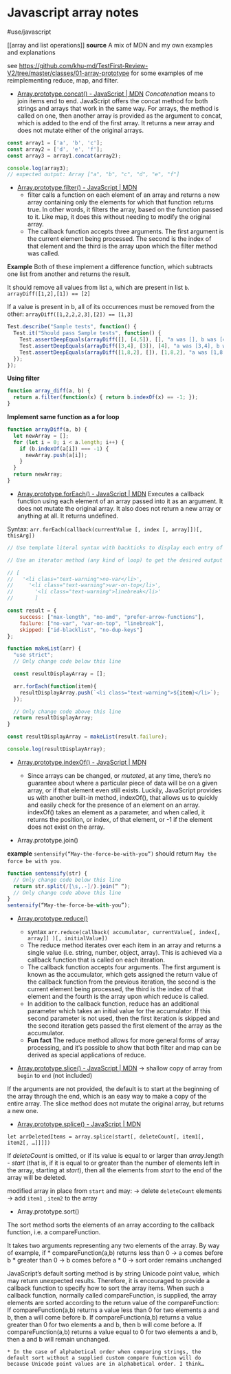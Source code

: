 # Javascript array notes
#use/javascript

[[array and list operations]]
**source** A mix of MDN and my own examples and explanations

see https://github.com/khu-md/TestFirst-Review-V2/tree/master/classes/01-array-prototype for some examples of me reimplementing reduce, map, and filter.

* [Array.prototype.concat() - JavaScript | MDN](https://developer.mozilla.org/en-US/docs/Web/JavaScript/Reference/Global_Objects/Array/concat)
_Concatenation_ means to join items end to end. JavaScript offers the concat method for both strings and arrays that work in the same way. For arrays, the method is called on one, then another array is provided as the argument to concat, which is added to the end of the first array. It returns a new array and does not mutate either of the original arrays.

```javascript
const array1 = ['a', 'b', 'c'];
const array2 = ['d', 'e', 'f'];
const array3 = array1.concat(array2);

console.log(array3);
// expected output: Array ["a", "b", "c", "d", "e", "f"]
```

* [Array.prototype.filter() - JavaScript | MDN](https://developer.mozilla.org/en-US/docs/Web/JavaScript/Reference/Global_Objects/Array/filter)
	* filter calls a function on each element of an array and returns a new array containing only the elements for which that function returns true. In other words, it filters the array, based on the function passed to it. Like map,  it does this without needing to modify the original array.
	* The callback function accepts three arguments. The first argument is the  current element being processed. The second is the index of that element and the third is the array upon which the filter method was called.

**Example**
Both of these implement a difference function, which subtracts one list from another and returns the result.

It should remove all values from list `a`, which are present in list `b`.
`arrayDiff([1,2],[1]) == [2]`

If a value is present in b, all of its occurrences must be removed from the other:
`arrayDiff([1,2,2,2,3],[2]) == [1,3]`

```javascript
Test.describe("Sample tests", function() {
  Test.it("Should pass Sample tests", function() {
    Test.assertDeepEquals(arrayDiff([], [4,5]), [], "a was [], b was [4,5]");
    Test.assertDeepEquals(arrayDiff([3,4], [3]), [4], "a was [3,4], b was [3]");
    Test.assertDeepEquals(arrayDiff([1,8,2], []), [1,8,2], "a was [1,8,2], b was []");
  });
}); 
```

**Using filter**
```javascript
function array_diff(a, b) {
  return a.filter(function(x) { return b.indexOf(x) == -1; });
}
```

**Implement same function as a for loop**
```javascript
function arrayDiff(a, b) {
  let newArray = [];
  for (let i = 0; i < a.length; i++) {
    if (b.indexOf(a[i]) === -1) {
      newArray.push(a[i]);
    }
  }
  return newArray;
}
```

* [Array.prototype.forEach() - JavaScript | MDN](https://developer.mozilla.org/en-US/docs/Web/JavaScript/Reference/Global_Objects/Array/forEach)
Executes a callback function using each element of an array passed into it as an argument. It does not mutate the original array. It also does not return a new array or anything at all. It returns undefined.

Syntax: `arr.forEach(callback(currentValue [, index [, array]])[, thisArg])`

```javascript
// Use template literal syntax with backticks to display each entry of the result object's failure array. Each entry should be wrapped inside an li element with the class attribute text-warning, and listed within the resultDisplayArray.

// Use an iterator method (any kind of loop) to get the desired output (shown below).

// [
//   '<li class="text-warning">no-var</li>',
//     '<li class="text-warning">var-on-top</li>',
//       '<li class="text-warning">linebreak</li>'
//       ]

const result = {
    success: ["max-length", "no-amd", "prefer-arrow-functions"],
    failure: ["no-var", "var-on-top", "linebreak"],
    skipped: ["id-blacklist", "no-dup-keys"]
};

function makeList(arr) {
  "use strict";
  // Only change code below this line

  const resultDisplayArray = [];

  arr.forEach(function(item){
    resultDisplayArray.push(`<li class="text-warning">${item}</li>`);
  });

  // Only change code above this line
  return resultDisplayArray;
}

const resultDisplayArray = makeList(result.failure);

console.log(resultDisplayArray);
```

* [Array.prototype.indexOf() - JavaScript | MDN](https://developer.mozilla.org/en-US/docs/Web/JavaScript/Reference/Global_Objects/Array/indexOf)
	* Since arrays can be changed, or _mutated_, at any time, there’s no guarantee about where a particular piece of data will be on a given array, or if that element even still exists. Luckily, JavaScript provides us with another built-in method, indexOf(), that allows us to quickly and easily check for the presence of an element on an array. indexOf() takes an element as a parameter, and when called, it returns the position, or index, of that element, or -1 if the element does not exist on the array.

* Array.prototype.join()

**example**
`sentensify(“May-the-force-be-with-you”)` should return
`May the force be with you`.
```javascript
function sentensify(str) {
  // Only change code below this line
  return str.split(/[\s,.-]/).join(“ “);
  // Only change code above this line
}
sentensify(“May-the-force-be-with-you”);
```

* [Array.prototype.reduce()](https://developer.mozilla.org/en-US/docs/Web/JavaScript/Reference/Global_Objects/Array/reduce)
	* syntax `arr.reduce(callback( accumulator, currentValue[, index[, array]] )[, initialValue])`
	* The reduce method iterates over each item in an array and returns a single value (i.e. string, number, object, array). This is achieved via a callback function that is called on each iteration.
	* The callback function accepts four arguments. The first argument is known as the accumulator, which gets assigned the return value of the callback function from the previous iteration, the second is the current element being processed, the third is the index of that element and the fourth is the array upon which reduce is called.
	* In addition to the callback function, reduce has an additional parameter which takes an initial value for the accumulator. If this second parameter is not used, then the first iteration is skipped and the second iteration gets passed the first element of the array as the accumulator.
	* **Fun fact** The reduce method allows for more general forms of array processing, and it’s possible to show that both filter and map can be derived as special applications of reduce.

* [Array.prototype.slice() - JavaScript | MDN](https://developer.mozilla.org/en-US/docs/Web/JavaScript/Reference/Global_Objects/Array/slice)
-> shallow copy of array from `begin` to `end` (not included)

If the arguments are not provided, the default is to start at the beginning of the array through the end, which is an easy way to make a copy of the entire array. The slice method does not mutate the original array, but returns a new one.

* [Array.prototype.splice() - JavaScript | MDN](https://developer.mozilla.org/en-US/docs/Web/JavaScript/Reference/Global_Objects/Array/splice)

`let arrDeletedItems = array.splice(start[, deleteCount[, item1[, item2[, …]]]])`

If _deleteCount_ is omitted, or if its value is equal to or larger than _array_.length - _start_ (that is, if it is equal to or greater than the number of elements left in the array, starting at _start_), then all the elements from _start_ to the end of the array will be deleted.

modified array in place from `start` and may:
-> delete `deleteCount` elements
-> add `item1` , `item2` to the array

* Array.prototype.sort()

The sort method sorts the elements of an array according to the callback function, i.e. a compareFunction.

It takes two arguments representing any two elements of the array.
By way of example, if
	* compareFunction(a,b) returns less than 0 -> a comes before b
	* greater than 0 -> b comes before a
	* 0 -> sort order remains unchanged

JavaScript’s default sorting method is by string Unicode point value, which may return unexpected results. Therefore, it is encouraged to provide a callback function to specify how to sort the array items. When such a callback function, normally called compareFunction, is supplied, the array elements are sorted according to the return value of the compareFunction: If compareFunction(a,b) returns a value less than 0 for two elements a and b, then a will come before b. If compareFunction(a,b) returns a value greater than 0 for two elements a and b, then b will come before a. If compareFunction(a,b) returns a value equal to 0 for two elements a and b, then a and b will remain unchanged.

	* In the case of alphabetical order when comparing strings, the default sort without a supplied custom compare function will do because Unicode point values are in alphabetical order. I think…